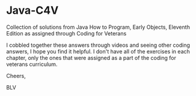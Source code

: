 # Java-C4V
Collection of solutions from Java How to Program, Early Objects, Eleventh Edition as assigned through Coding for Veterans

I cobbled together these answers through videos and seeing other coding answers, I hope you find it helpful. I don't have all of the exercises in each chapter, only the ones that were assigned as a part of the coding for veterans curriculum.

Cheers, 

BLV 
